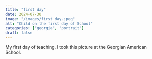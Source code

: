 ```yaml
---
title: "first day"
date: 2024-07-30
image: "/images/first_day.jpeg" 
alt: "Child on the first day of School"
categories: ["georgia", "portrait"]
draft: false
---
```


My first day of teaching, I took this picture at the Georgian American School.
